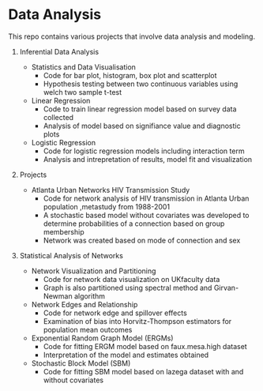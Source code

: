 # Data Analysis

This repo contains various projects that involve data analysis and modeling. 

1. Inferential Data Analysis
   - Statistics and Data Visualisation
     - Code for bar plot, histogram, box plot and scatterplot 
     - Hypothesis testing between two continuous variables using welch two sample t-test
   - Linear Regression
     - Code to train linear regression model based on survey data collected
     - Analysis of model based on signifiance value and diagnostic plots
   - Logistic Regression
     - Code for logistic regression models including interaction term
     - Analysis and intrepretation of results, model fit and visualization

2. Projects
   - Atlanta Urban Networks HIV Transmission Study 
     - Code for network analysis of HIV transmission in Atlanta Urban population ,metastudy from 1988-2001
     - A stochastic based model without covariates was developed to determine probabilities of a connection based on group membership
     - Network was created based on mode of connection and sex
  
3. Statistical Analysis of Networks
   - Network Visualization and Partitioning
     - Code for network data visualization on UKfaculty data 
     - Graph is also partitioned using spectral method and Girvan-Newman algorithm
   - Network Edges and Relationship
     - Code for network edge and spillover effects
     - Examination of bias into Horvitz-Thompson estimators for population mean outcomes 
   - Exponential Random Graph Model (ERGMs)
     - Code for fitting ERGM model based on faux.mesa.high dataset
     - Interpretation of the model and estimates obtained 
   - Stochastic Block Model (SBM)
     - Code for fitting SBM model based on lazega dataset with and without covariates

